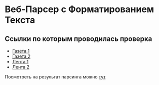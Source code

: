 # Веб-Парсер с Форматированием Текста

## Ссылки по которым проводилась проверка

- [Газета 1](https://www.gazeta.ru/politics/news/2023/11/12/21694549.shtml)
- [Газета 2](https://www.gazeta.ru/social/2023/11/12/17859223.shtml)
- [Лента 1](https://lenta.ru/news/2023/11/12/prashcha/)
- [Лента 2](https://lenta.ru/news/2023/11/12/nedostatki/)

Посмотреть на результат парсинга можно [тут](https://github.com/Mavericketoff/web-parser/tree/result/generated)
